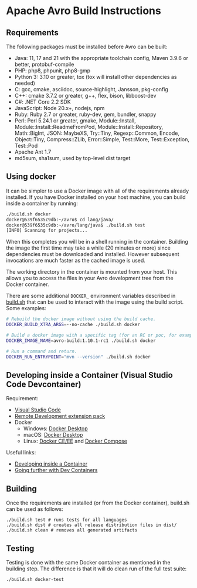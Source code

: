 # Apache Avro Build Instructions

## Requirements

The following packages must be installed before Avro can be built:

 - Java: 11, 17 and 21 with the appropriate toolchain config, Maven 3.9.6 or better, protobuf-compile
 - PHP: php8, phpunit, php8-gmp
 - Python 3: 3.10 or greater, tox (tox will install other dependencies as needed)
 - C: gcc, cmake, asciidoc, source-highlight, Jansson, pkg-config
 - C++: cmake 3.7.2 or greater, g++, flex, bison, libboost-dev
 - C#: .NET Core 2.2 SDK
 - JavaScript: Node 20.x+, nodejs, npm
 - Ruby: Ruby 2.7 or greater, ruby-dev, gem, bundler, snappy
 - Perl: Perl 5.24.1 or greater, gmake, Module::Install,
   Module::Install::ReadmeFromPod, Module::Install::Repository,
   Math::BigInt, JSON::MaybeXS, Try::Tiny, Regexp::Common, Encode,
   Object::Tiny, Compress::ZLib, Error::Simple, Test::More,
   Test::Exception, Test::Pod
 - Apache Ant 1.7
 - md5sum, sha1sum, used by top-level dist target

## Using docker

It can be simpler to use a Docker image with all of the requirements already
installed. If you have Docker installed on your host machine, you can build
inside a container by running:

```bash
./build.sh docker
docker@539f6535c9db:~/avro$ cd lang/java/
docker@539f6535c9db:~/avro/lang/java$ ./build.sh test
[INFO] Scanning for projects...
```

When this completes you will be in a shell running in the
container. Building the image the first time may take a while (20
minutes or more) since dependencies must be downloaded and
installed. However subsequent invocations are much faster as the
cached image is used.

The working directory in the container is mounted from your host. This
allows you to access the files in your Avro development tree from the
Docker container.

There are some additional `DOCKER_` environment variables described in
[build.sh](./build.sh) that can be used to interact with the image using
the build script. Some examples:

```bash
# Rebuild the docker image without using the build cache.
DOCKER_BUILD_XTRA_ARGS=--no-cache ./build.sh docker

# Build a docker image with a specific tag (for an RC or poc, for example)
DOCKER_IMAGE_NAME=avro-build:1.10.1-rc1 ./build.sh docker

# Run a command and return.
DOCKER_RUN_ENTRYPOINT="mvn --version" ./build.sh docker
```

## Developing inside a Container (Visual Studio Code Devcontainer)

Requirement:
 - [Visual Studio Code](https://code.visualstudio.com/)
 - [Remote Development extension pack](https://aka.ms/vscode-remote/download/extension)
 - Docker
   - Windows: [Docker Desktop](https://www.docker.com/products/docker-desktop)
   - macOS: [Docker Desktop](https://www.docker.com/products/docker-desktop)
   - Linux: [Docker CE/EE](https://docs.docker.com/install/#supported-platforms) and [Docker Compose](https://docs.docker.com/compose/install)

Useful links:
 - [Developing inside a Container](https://code.visualstudio.com/docs/remote/containers)
 - [Going further with Dev Containers](https://microsoft.github.io/code-with-engineering-playbook/developer-experience/going-further/)

## Building

Once the requirements are installed (or from the Docker container),
build.sh can be used as follows:

```
./build.sh test # runs tests for all languages
./build.sh dist # creates all release distribution files in dist/
./build.sh clean # removes all generated artifacts
```

## Testing

Testing is done with the same Docker container as mentioned in the building
step. The difference is that it will do clean run of the full test suite:

```bash
./build.sh docker-test
```

